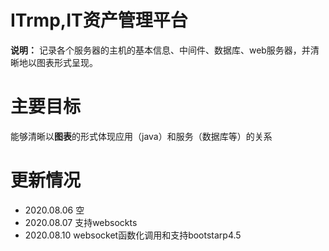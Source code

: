 # ITrmp,IT资产管理平台
**说明：**
记录各个服务器的主机的基本信息、中间件、数据库、web服务器，并清晰地以图表形式呈现。

# 主要目标
能够清晰以**图表**的形式体现应用（java）和服务（数据库等）的关系

# 更新情况
- 2020.08.06 空
- 2020.08.07 支持websockts
- 2020.08.10 websocket函数化调用和支持bootstarp4.5